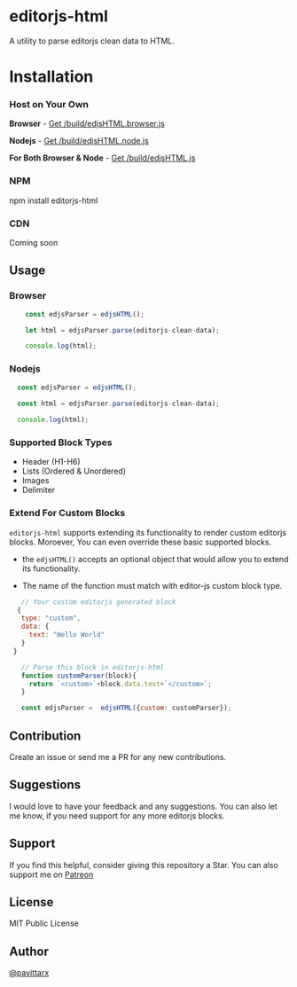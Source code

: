 # editorjs-html
A utility to parse editorjs clean data to HTML. 


# Installation

### Host on Your Own

**Browser** - [Get /build/edjsHTML.browser.js](./build/edjsHTML.browser.js)

**Nodejs** -  [Get /build/edjsHTML.node.js](./build/edjsHTML.node.js)

**For Both Browser & Node** - [Get /build/edjsHTML.js](./build/edjsHTML.js)

### NPM 

npm install editorjs-html

### CDN
  
  Coming soon


## Usage

### Browser
```js
    const edjsParser = edjsHTML();

    let html = edjsParser.parse(editorjs-clean-data);

    console.log(html);
```

### Nodejs

```js
  const edjsParser = edjsHTML();
  
  const html = edjsParser.parse(editorjs-clean-data);

  console.log(html);
```

### Supported Block Types 

* Header (H1-H6)
* Lists (Ordered & Unordered)
* Images
* Delimiter 

### Extend For Custom Blocks 
`editorjs-html`  supports extending its functionality to render custom editorjs blocks. Moroever, You can even override these basic supported blocks.

* the `edjsHTML()` accepts an optional object that would allow you to extend its functionality. 

* The name of the function must match with editor-js custom block type. 

```js
   // Your custom editorjs generated block
  {
   type: "custom",
   data: {
     text: "Hello World"
   }
 }

```

```js
   // Parse this block in editorjs-html
   function customParser(block){
     return `<custom>`+block.data.text+`</custom>`;
   }

   const edjsParser =  edjsHTML({custom: customParser});

```

## Contribution 
Create an issue or send me a PR for any new contributions.

## Suggestions 
I would love to have your feedback and any suggestions. You can also let me know, if you need support for any more editorjs blocks. 

## Support 
If you find this helpful, consider giving this repository a Star. You can also support me on [Patreon](https://patreon.com/pavittarx)

## License 
MIT Public License

## Author 
[@pavittarx](https://github.com/pavittarx)

